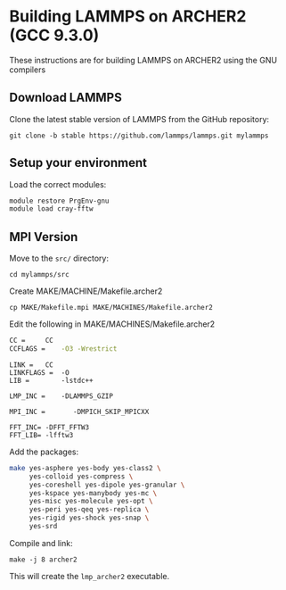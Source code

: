 Building LAMMPS on ARCHER2 (GCC 9.3.0)
===================================================

These instructions are for building LAMMPS on ARCHER2 using the GNU compilers

Download LAMMPS
---------------

Clone the latest stable version of LAMMPS from the GitHub repository:

   `git clone -b stable https://github.com/lammps/lammps.git mylammps`

Setup your environment
----------------------

Load the correct modules:

   ```bash
   module restore PrgEnv-gnu
   module load cray-fftw
   ```

MPI Version
-----------

Move to the `src/` directory:

   `cd mylammps/src`

Create MAKE/MACHINE/Makefile.archer2

   `cp MAKE/Makefile.mpi MAKE/MACHINES/Makefile.archer2`

Edit the following in MAKE/MACHINES/Makefile.archer2

   ```bash
   CC =		CC
   CCFLAGS =	-O3 -Wrestrict
   ```

   ```
   LINK =	CC
   LINKFLAGS =	-O
   LIB = 		-lstdc++
   ```

   ```
   LMP_INC =	-DLAMMPS_GZIP
   ```

   ```
   MPI_INC =       -DMPICH_SKIP_MPICXX
   ```

   ```
   FFT_INC= -DFFT_FFTW3
   FFT_LIB= -lfftw3
   ```

Add the packages:

   ```bash
   make yes-asphere yes-body yes-class2 \
        yes-colloid yes-compress \
        yes-coreshell yes-dipole yes-granular \
        yes-kspace yes-manybody yes-mc \
        yes-misc yes-molecule yes-opt \
        yes-peri yes-qeq yes-replica \
        yes-rigid yes-shock yes-snap \
        yes-srd
   ```

Compile and link:

   `make -j 8 archer2`

This will create the `lmp_archer2` executable.
